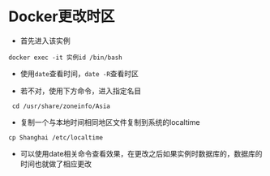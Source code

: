 # Docker更改时区

- 首先进入该实例
````
docker exec -it 实例id /bin/bash
````

- 使用`date`查看时间，`date -R`查看时区

- 若不对，使用下方命令，进入指定名目
````
 cd /usr/share/zoneinfo/Asia
````

- 复制一个与本地时间相同地区文件复制到系统的localtime
````
cp Shanghai /etc/localtime
````

- 可以使用date相关命令查看效果，在更改之后如果实例时数据库的，数据库的时间也就做了相应更改